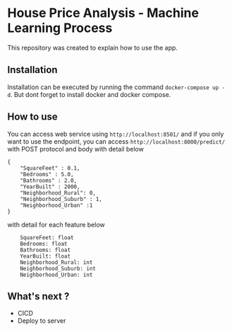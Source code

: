 # House Price Analysis - Machine Learning Process
This repository was created to explain how to use the app. 

## Installation
Installation can be executed by running the command `docker-compose up -d`. But dont forget to install docker and docker compose.

## How to use
You can access web service using `http://localhost:8501/` and if you only want to use the endpoint, you can access `http://localhost:8000/predict/` with POST protocol and body with detail below
```
{
    "SquareFeet" : 0.1, 
    "Bedrooms" : 5.0, 
    "Bathrooms" : 2.0, 
    "YearBuilt" : 2000,
    "Neighborhood_Rural": 0, 
    "Neighborhood_Suburb" : 1,
    "Neighborhood_Urban" :1
}
```
with detail for each feature below
```
    SquareFeet: float
    Bedrooms: float
    Bathrooms: float
    YearBuilt: float
    Neighborhood_Rural: int
    Neighborhood_Suburb: int
    Neighborhood_Urban: int
```

## What's next ?
* CICD
* Deploy to server